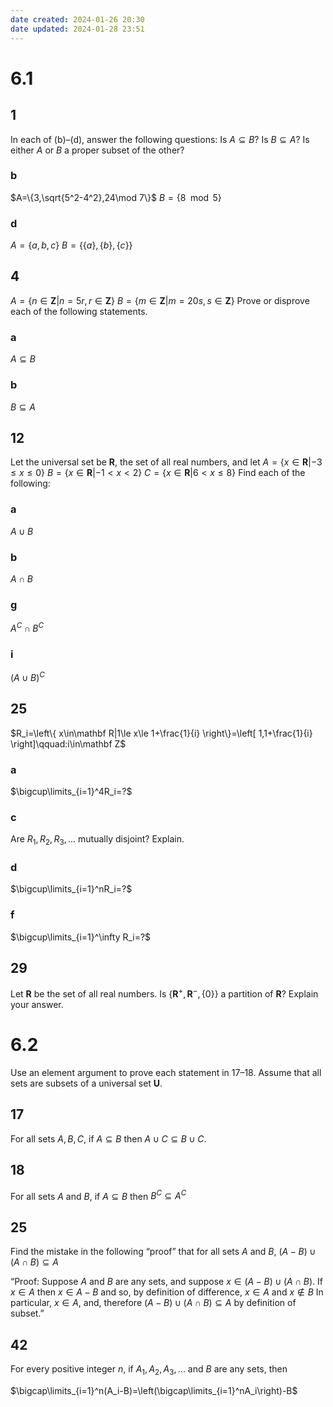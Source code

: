 ```yaml
---
date created: 2024-01-26 20:30
date updated: 2024-01-28 23:51
---
```


# 6.1

## 1

In each of (b)–(d), answer the following questions: Is $A\subseteq B$? Is $B\subseteq A$? Is either $A$ or $B$ a proper subset of the other?

### b

$A=\{3,\sqrt{5^2-4^2},24\mod 7\}$
$B=\{8\mod 5\}$

### d

$A=\{a,b,c\}$
$B=\{\{a\},\{b\},\{c\}\}$

## 4

$A=\{n\in\mathbf Z|n=5r,r\in\mathbf Z\}$
$B=\{m\in\mathbf Z|m=20s,s\in\mathbf Z\}$
Prove or disprove each of the following statements.

### a

$A\subseteq B$

### b

$B\subseteq A$

## 12

Let the universal set be $\mathbf R$, the set of all real numbers, and let
$A=\{x\in\mathbf R|-3\le x\le 0\}$
$B=\{x\in\mathbf R|-1<x<2\}$
$C=\{x\in\mathbf R|6<x\le8\}$
Find each of the following:

### a

$A\cup B$

### b

$A\cap B$

### g

$A^C\cap B^C$

### i

$(A\cup B)^C$

## 25

$R_i=\left\{ x\in\mathbf R|1\le x\le 1+\frac{1}{i} \right\}=\left[ 1,1+\frac{1}{i} \right]\qquad:i\in\mathbf Z$

### a

$\bigcup\limits_{i=1}^4R_i=?$

### c

Are $R_1,R_2,R_3,...$ mutually disjoint? Explain.

### d

$\bigcup\limits_{i=1}^nR_i=?$

### f

$\bigcup\limits_{i=1}^\infty R_i=?$

## 29

Let $\mathbf R$ be the set of all real numbers. Is $\{\mathbf R^+,\mathbf R^-,\{0\}\}$ a partition of $\mathbf R$? Explain your answer.

# 6.2

Use an element argument to prove each statement in 17–18. Assume that all sets are subsets of a universal set $\mathbf U$.

## 17

For all sets $A, B, C$, if $A\subseteq B$ then $A\cup C\subseteq B\cup C$.

## 18

For all sets $A$ and $B$, if $A\subseteq B$ then $B^C\subseteq A^C$

## 25

Find the mistake in the following “proof” that for all sets $A$ and $B$, $(A-B)\cup(A\cap B)\subseteq A$

“Proof: Suppose $A$ and $B$ are any sets, and suppose $x\in(A-B)\cup(A\cap B)$. If $x\in A$ then $x\in A-B$ and so, by definition of difference, $x\in A$ and $x\not\in B$ In particular, $x\in A$, and, therefore $(A-B)\cup(A\cap B)\subseteq A$ by definition of subset.”

## 42

For every positive integer $n$, if $A_1,A_2,A_3,...$ and $B$ are any sets, then

$\bigcap\limits_{i=1}^n(A_i-B)=\left(\bigcap\limits_{i=1}^nA_i\right)-B$
